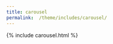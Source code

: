 ```yaml
---
title: carousel
permalink:  /theme/includes/carousel/
---
```

<!--
 v1.2.110 pages/theme/includes/carousel.md
-->

{% include carousel.html %}

